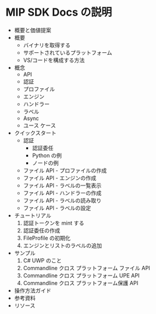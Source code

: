 # <a name="mip-sdk-docs-outline"></a>MIP SDK Docs の説明

* 概要と価値提案 
* 概要
  * バイナリを取得する
  * サポートされているプラットフォーム
  * VS/コードを構成する方法
* 概念
  * API
  * 認証
  * プロファイル
  * エンジン
  * ハンドラー
  * ラベル
  * Async
  * ユース ケース
* クイックスタート
  * 認証
    * 認証委任
    * Python の例
    * ノードの例
  * ファイル API - プロファイルの作成
  * ファイル API - エンジンの作成
  * ファイル API - ラベルの一覧表示
  * ファイル API - ハンドラーの作成
  * ファイル API - ラベルの読み取り
  * ファイル API - ラベルの設定
* チュートリアル
  1. 認証トークンを mint する
  1. 認証委任の作成
  1. FileProfile の初期化
  1. エンジンとリストのラベルの追加
* サンプル
  1. C# UWP のこと
  1. Commandline クロス プラットフォーム ファイル API
  1. Commandline クロス プラットフォーム UPE API
  1. Commandline クロス プラットフォーム保護 API
* 操作方法ガイド
* 参考資料
* リソース